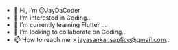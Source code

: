 - 👋 Hi, I’m @JayDaCoder
- 👀 I’m interested in Coding...
- 🌱 I’m currently learning Flutter ...
- 💞️ I’m looking to collaborate on Coding...
- 📫 How to reach me > jayasankar.sapfico@gmail.com...

<!---
JayDaCoder/JayDaCoder is a ✨ special ✨ repository because its `README.md` (this file) appears on your GitHub profile.
You can click the Preview link to take a look at your changes.
--->
